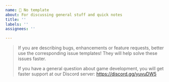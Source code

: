 ```yaml
---
name: 📃 No template
about: For discussing general stuff and quick notes
title: ''
labels: ''
assignees: ''

---
```


> If you are describing bugs, enhancements or feature requests, better use the corresponding issue templates! They will help solve these issues faster.
> 
> If you have a general question about game development, you will get faster support at our Discord server: https://discord.gg/yuvuDW5
